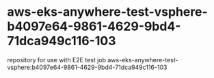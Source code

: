 # aws-eks-anywhere-test-vsphere-b4097e64-9861-4629-9bd4-71dca949c116-103
repository for use with E2E test job aws-eks-anywhere-test-vsphere:b4097e64-9861-4629-9bd4-71dca949c116-103
